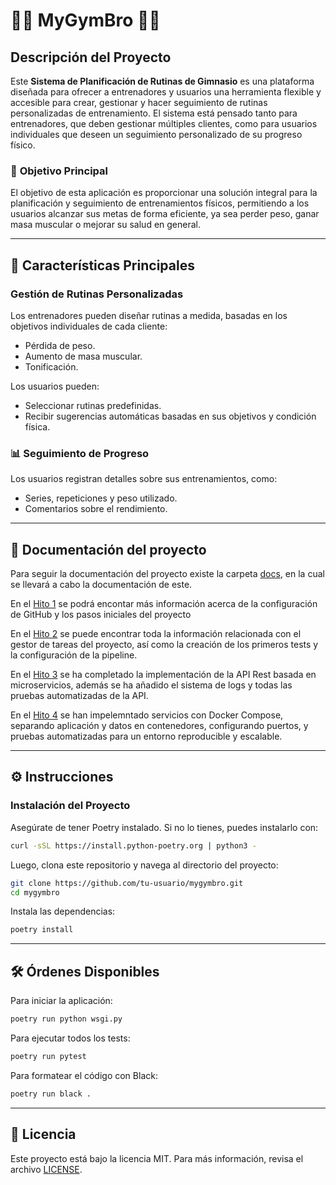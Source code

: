 # 🏋️‍♂️ **MyGymBro** 🏋️‍♂️

## Descripción del Proyecto

Este **Sistema de Planificación de Rutinas de Gimnasio** es una plataforma diseñada para ofrecer a entrenadores y 
usuarios una herramienta flexible y accesible para crear, gestionar y hacer seguimiento de rutinas personalizadas de 
entrenamiento. El sistema está pensado tanto para entrenadores, que deben gestionar múltiples clientes, como para 
usuarios individuales que deseen un seguimiento personalizado de su progreso físico.

### 🎯 **Objetivo Principal**
El objetivo de esta aplicación es proporcionar una solución integral para la planificación y seguimiento de 
entrenamientos físicos, permitiendo a los usuarios alcanzar sus metas de forma eficiente, ya sea perder peso, 
ganar masa muscular o mejorar su salud en general.

---

## 🚀 **Características Principales**

### **Gestión de Rutinas Personalizadas**
Los entrenadores pueden diseñar rutinas a medida, basadas en los objetivos individuales de cada cliente:
- Pérdida de peso.
- Aumento de masa muscular.
- Tonificación.
  
Los usuarios pueden:
- Seleccionar rutinas predefinidas.
- Recibir sugerencias automáticas basadas en sus objetivos y condición física.

### **📊 Seguimiento de Progreso**
Los usuarios registran detalles sobre sus entrenamientos, como:
- Series, repeticiones y peso utilizado.
- Comentarios sobre el rendimiento.

---

## 📂 Documentación del proyecto

Para seguir la documentación del proyecto existe la carpeta [docs](docs), en la cual se llevará a cabo la 
documentación de este.

En el [Hito 1](docs/Hito1.md) se podrá encontar más información acerca de la configuración de GitHub y los 
pasos iniciales del proyecto

En el [Hito 2](docs/Hito2.md)  se puede encontrar toda la información relacionada con el gestor de tareas del proyecto, 
así como la creación de los primeros tests y la configuración de la pipeline.

En el [Hito 3](docs/Hito3.md) se ha completado la implementación de la API Rest basada en microservicios, además se ha
añadido el sistema de logs y todas las pruebas automatizadas de la API.

En el [Hito 4](docs/Hito4.md) se han impelemntado servicios con Docker Compose, separando aplicación y datos en 
contenedores, configurando puertos, y pruebas automatizadas para un entorno reproducible y escalable.

---

## **⚙️ Instrucciones**
### Instalación del Proyecto

Asegúrate de tener Poetry instalado. Si no lo tienes, puedes instalarlo con:

``` bash
curl -sSL https://install.python-poetry.org | python3 -
```
Luego, clona este repositorio y navega al directorio del proyecto:

``` bash
git clone https://github.com/tu-usuario/mygymbro.git
cd mygymbro
```

Instala las dependencias:

``` bash
poetry install
```

---

## 🛠️ Órdenes Disponibles

Para iniciar la aplicación:

``` bash
poetry run python wsgi.py
```

Para ejecutar todos los tests:

``` bash
poetry run pytest
```

Para formatear el código con Black:

``` bash
poetry run black .
```

---

## 📄 **Licencia**
Este proyecto está bajo la licencia MIT. Para más información, revisa el archivo [LICENSE](LICENSE).
